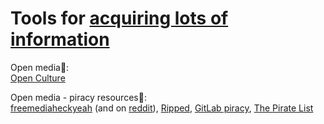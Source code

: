 
# Tools for [acquiring lots of information](https://notageni.us/information)

Open media💩:  
[Open Culture](https://www.openculture.com/)

Open media - piracy resources💩:  
[freemediaheckyeah](https://fmhy.net/) (and on [reddit](https://old.reddit.com/r/FREEMEDIAHECKYEAH/wiki/index)),
[Ripped](https://ripped.guide/),
[GitLab piracy](https://gitlab.com/piracy/piracy),
[The Pirate List](https://thepiratelist.com/)
